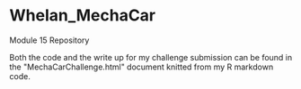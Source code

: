 # Whelan_MechaCar
Module 15 Repository

Both the code and the write up for my challenge submission can be found in the "MechaCarChallenge.html" document knitted from my R markdown code.
